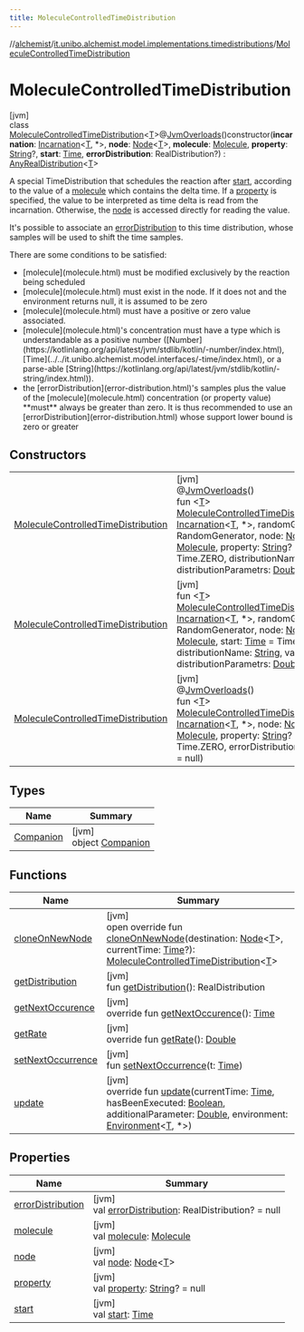 ```yaml
---
title: MoleculeControlledTimeDistribution
---
```

//[alchemist](../../../index.html)/[it.unibo.alchemist.model.implementations.timedistributions](../index.html)/[MoleculeControlledTimeDistribution](index.html)



# MoleculeControlledTimeDistribution



[jvm]\
class [MoleculeControlledTimeDistribution](index.html)<[T](index.html)>@[JvmOverloads](https://kotlinlang.org/api/latest/jvm/stdlib/kotlin.jvm/-jvm-overloads/index.html)()constructor(**incarnation**: [Incarnation](../../it.unibo.alchemist.model.interfaces/-incarnation/index.html)<[T](index.html), *>, **node**: [Node](../../it.unibo.alchemist.model.interfaces/-node/index.html)<[T](index.html)>, **molecule**: [Molecule](../../it.unibo.alchemist.model.interfaces/-molecule/index.html), **property**: [String](https://kotlinlang.org/api/latest/jvm/stdlib/kotlin/-string/index.html)?, **start**: [Time](../../it.unibo.alchemist.model.interfaces/-time/index.html), **errorDistribution**: RealDistribution?) : [AnyRealDistribution](../-any-real-distribution/index.html)<[T](index.html)> 

A special TimeDistribution that schedules the reaction after [start](start.html), according to the value of a [molecule](molecule.html) which contains the delta time. If a [property](property.html) is specified, the value to be interpreted as time delta is read from the incarnation. Otherwise, the [node](node.html) is accessed directly for reading the value.



It's possible to associate an [errorDistribution](error-distribution.html) to this time distribution, whose samples will be used to shift the time samples.



There are some conditions to be satisfied:



<ul><li>[molecule](molecule.html) must be modified exclusively by the reaction being scheduled</li><li>[molecule](molecule.html) must exist in the node. If it does not and the environment returns null, it is assumed to be zero</li><li>[molecule](molecule.html) must have a positive or zero value associated.</li><li>[molecule](molecule.html)'s concentration must have a type which is understandable as a positive number ([Number](https://kotlinlang.org/api/latest/jvm/stdlib/kotlin/-number/index.html), [Time](../../it.unibo.alchemist.model.interfaces/-time/index.html), or a parse-able [String](https://kotlinlang.org/api/latest/jvm/stdlib/kotlin/-string/index.html)).</li><li>the [errorDistribution](error-distribution.html)'s samples plus the value of the [molecule](molecule.html) concentration (or property value) **must** always be greater than zero. It is thus recommended to use an [errorDistribution](error-distribution.html) whose support lower bound is zero or greater</li></ul>



## Constructors


| | |
|---|---|
| [MoleculeControlledTimeDistribution](-molecule-controlled-time-distribution.html) | [jvm]<br>@[JvmOverloads](https://kotlinlang.org/api/latest/jvm/stdlib/kotlin.jvm/-jvm-overloads/index.html)()<br>fun <[T](index.html)> [MoleculeControlledTimeDistribution](-molecule-controlled-time-distribution.html)(incarnation: [Incarnation](../../it.unibo.alchemist.model.interfaces/-incarnation/index.html)<[T](index.html), *>, randomGenerator: RandomGenerator, node: [Node](../../it.unibo.alchemist.model.interfaces/-node/index.html)<[T](index.html)>, molecule: [Molecule](../../it.unibo.alchemist.model.interfaces/-molecule/index.html), property: [String](https://kotlinlang.org/api/latest/jvm/stdlib/kotlin/-string/index.html)? = null, start: [Time](../../it.unibo.alchemist.model.interfaces/-time/index.html) = Time.ZERO, distributionName: [String](https://kotlinlang.org/api/latest/jvm/stdlib/kotlin/-string/index.html), vararg distributionParametrs: [Double](https://kotlinlang.org/api/latest/jvm/stdlib/kotlin/-double/index.html)) |
| [MoleculeControlledTimeDistribution](-molecule-controlled-time-distribution.html) | [jvm]<br>fun <[T](index.html)> [MoleculeControlledTimeDistribution](-molecule-controlled-time-distribution.html)(incarnation: [Incarnation](../../it.unibo.alchemist.model.interfaces/-incarnation/index.html)<[T](index.html), *>, randomGenerator: RandomGenerator, node: [Node](../../it.unibo.alchemist.model.interfaces/-node/index.html)<[T](index.html)>, molecule: [Molecule](../../it.unibo.alchemist.model.interfaces/-molecule/index.html), start: [Time](../../it.unibo.alchemist.model.interfaces/-time/index.html) = Time.ZERO, distributionName: [String](https://kotlinlang.org/api/latest/jvm/stdlib/kotlin/-string/index.html), vararg distributionParametrs: [Double](https://kotlinlang.org/api/latest/jvm/stdlib/kotlin/-double/index.html)) |
| [MoleculeControlledTimeDistribution](-molecule-controlled-time-distribution.html) | [jvm]<br>@[JvmOverloads](https://kotlinlang.org/api/latest/jvm/stdlib/kotlin.jvm/-jvm-overloads/index.html)()<br>fun <[T](index.html)> [MoleculeControlledTimeDistribution](-molecule-controlled-time-distribution.html)(incarnation: [Incarnation](../../it.unibo.alchemist.model.interfaces/-incarnation/index.html)<[T](index.html), *>, node: [Node](../../it.unibo.alchemist.model.interfaces/-node/index.html)<[T](index.html)>, molecule: [Molecule](../../it.unibo.alchemist.model.interfaces/-molecule/index.html), property: [String](https://kotlinlang.org/api/latest/jvm/stdlib/kotlin/-string/index.html)? = null, start: [Time](../../it.unibo.alchemist.model.interfaces/-time/index.html) = Time.ZERO, errorDistribution: RealDistribution? = null) |


## Types


| Name | Summary |
|---|---|
| [Companion](-companion/index.html) | [jvm]<br>object [Companion](-companion/index.html) |


## Functions


| Name | Summary |
|---|---|
| [cloneOnNewNode](clone-on-new-node.html) | [jvm]<br>open override fun [cloneOnNewNode](clone-on-new-node.html)(destination: [Node](../../it.unibo.alchemist.model.interfaces/-node/index.html)<[T](index.html)>, currentTime: [Time](../../it.unibo.alchemist.model.interfaces/-time/index.html)?): [MoleculeControlledTimeDistribution](index.html)<[T](index.html)> |
| [getDistribution](index.html#-1512055053%2FFunctions%2F-134779887) | [jvm]<br>fun [getDistribution](index.html#-1512055053%2FFunctions%2F-134779887)(): RealDistribution |
| [getNextOccurence](../-abstract-distribution/get-next-occurence.html) | [jvm]<br>override fun [getNextOccurence](../-abstract-distribution/get-next-occurence.html)(): [Time](../../it.unibo.alchemist.model.interfaces/-time/index.html) |
| [getRate](../-any-real-distribution/get-rate.html) | [jvm]<br>override fun [getRate](../-any-real-distribution/get-rate.html)(): [Double](https://kotlinlang.org/api/latest/jvm/stdlib/kotlin/-double/index.html) |
| [setNextOccurrence](index.html#2016475877%2FFunctions%2F-134779887) | [jvm]<br>fun [setNextOccurrence](index.html#2016475877%2FFunctions%2F-134779887)(t: [Time](../../it.unibo.alchemist.model.interfaces/-time/index.html)) |
| [update](index.html#-1180668094%2FFunctions%2F-134779887) | [jvm]<br>override fun [update](index.html#-1180668094%2FFunctions%2F-134779887)(currentTime: [Time](../../it.unibo.alchemist.model.interfaces/-time/index.html), hasBeenExecuted: [Boolean](https://kotlinlang.org/api/latest/jvm/stdlib/kotlin/-boolean/index.html), additionalParameter: [Double](https://kotlinlang.org/api/latest/jvm/stdlib/kotlin/-double/index.html), environment: [Environment](../../it.unibo.alchemist.model.interfaces/-environment/index.html)<[T](index.html), *>) |


## Properties


| Name | Summary |
|---|---|
| [errorDistribution](error-distribution.html) | [jvm]<br>val [errorDistribution](error-distribution.html): RealDistribution? = null |
| [molecule](molecule.html) | [jvm]<br>val [molecule](molecule.html): [Molecule](../../it.unibo.alchemist.model.interfaces/-molecule/index.html) |
| [node](node.html) | [jvm]<br>val [node](node.html): [Node](../../it.unibo.alchemist.model.interfaces/-node/index.html)<[T](index.html)> |
| [property](property.html) | [jvm]<br>val [property](property.html): [String](https://kotlinlang.org/api/latest/jvm/stdlib/kotlin/-string/index.html)? = null |
| [start](start.html) | [jvm]<br>val [start](start.html): [Time](../../it.unibo.alchemist.model.interfaces/-time/index.html) |

